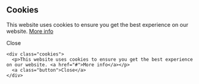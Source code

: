 ## Cookies

<div class="cookies">
  <p>This website uses cookies to ensure you get the best experience on our website. <a href="#">More info</a></p>
  <a class="button">Close</a>
</div>

    <div class="cookies">
      <p>This website uses cookies to ensure you get the best experience on our website. <a href="#">More info</a></p>
      <a class="button">Close</a>
    </div>